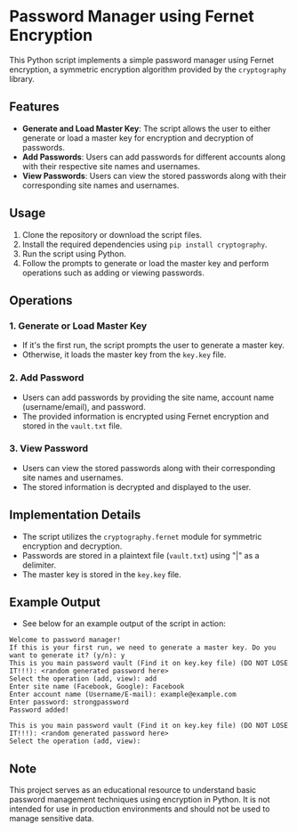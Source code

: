# Password Manager using Fernet Encryption

This Python script implements a simple password manager using Fernet encryption, a symmetric encryption algorithm provided by the `cryptography` library.

## Features

- **Generate and Load Master Key**: The script allows the user to either generate or load a master key for encryption and decryption of passwords.
- **Add Passwords**: Users can add passwords for different accounts along with their respective site names and usernames.
- **View Passwords**: Users can view the stored passwords along with their corresponding site names and usernames.

## Usage

1. Clone the repository or download the script files.
2. Install the required dependencies using `pip install cryptography`.
3. Run the script using Python.
4. Follow the prompts to generate or load the master key and perform operations such as adding or viewing passwords.

## Operations

### 1. Generate or Load Master Key

- If it's the first run, the script prompts the user to generate a master key.
- Otherwise, it loads the master key from the `key.key` file.

### 2. Add Password

- Users can add passwords by providing the site name, account name (username/email), and password.
- The provided information is encrypted using Fernet encryption and stored in the `vault.txt` file.

### 3. View Password

- Users can view the stored passwords along with their corresponding site names and usernames.
- The stored information is decrypted and displayed to the user.

## Implementation Details

- The script utilizes the `cryptography.fernet` module for symmetric encryption and decryption.
- Passwords are stored in a plaintext file (`vault.txt`) using "|" as a delimiter.
- The master key is stored in the `key.key` file.

## Example Output

- See below for an example output of the script in action:

```plaintext
Welcome to password manager!
If this is your first run, we need to generate a master key. Do you want to generate it? (y/n): y
This is you main password vault (Find it on key.key file) (DO NOT LOSE IT!!!): <random generated password here>
Select the operation (add, view): add
Enter site name (Facebook, Google): Facebook
Enter account name (Username/E-mail): example@example.com
Enter password: strongpassword
Password added!

This is you main password vault (Find it on key.key file) (DO NOT LOSE IT!!!): <random generated password here>
Select the operation (add, view): 
```

## Note

This project serves as an educational resource to understand basic password management techniques using encryption in Python. It is not intended for use in production environments and should not be used to manage sensitive data.
